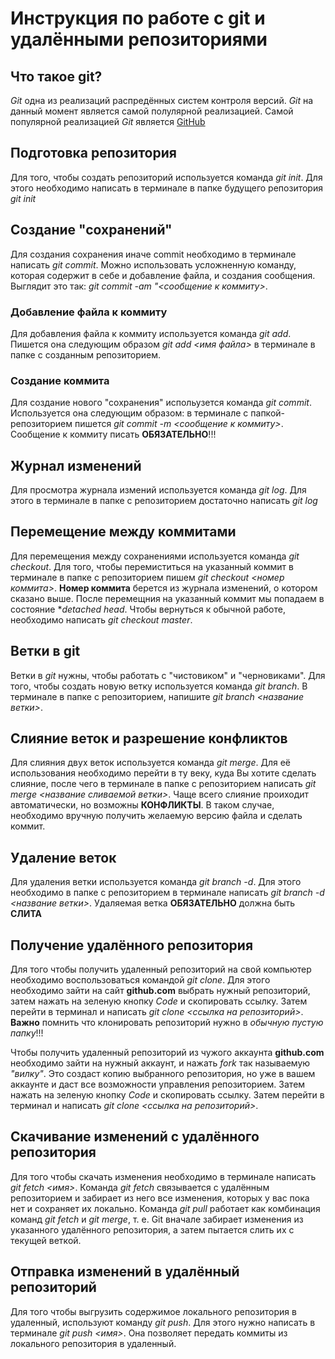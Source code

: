 # Инструкция по работе с git и удалёнными репозиториями

## Что такое git?
*Git* одна из реализаций распредённых систем контроля версий. *Git* на данный момент является самой полулярной реализацией. Самой популярной реализацией *Git* является [GitHub](https://github.com) 

## Подготовка репозитория
Для того, чтобы создать репозиторий используется команда *git init*. Для этого необходимо написать в терминале в папке будущего репозитория *git init* 

## Создание "сохранений"

Для создания сохранения иначе commit необходимо в терминале написать *git commit*.
Можно использовать усложненную команду, которая содержит в себе и добавление файла, и создания сообщения.
Выглядит это так: *git commit -am "<сообщение к коммиту>*.

### Добавление файла к коммиту

Для добавления файла к коммиту используется команда *git add*. Пишется она следующим образом *git add <имя файла>* в терминале в папке с созданным репозиторием.

### Создание коммита

Для создание нового "сохранения" испольузется команда *git commit*. Используется она следующим образом: в терминале с папкой-репозиторием пишется *git commit -m <сообщение к коммиту>*. Сообщение к коммиту писать **ОБЯЗАТЕЛЬНО**!!! 

## Журнал изменений
Для просмотра журнала измений используется команда *git log*. Для этого в терминале в папке с репозиторием достаточно написать *git log*

## Перемещение между коммитами
Для перемещения между сохранениями используется команда *git checkout*. Для того, чтобы перемиститься на указанный коммит в терминале в папке с репозиторием пишем *git checkout <номер коммита>*. **Номер коммита** берется из журнала изменений, о котором сказано выше. После перемещния на указанный коммит мы попадаем в состояние **detached head*. Чтобы вернуться к обычной работе, необходимо написать *git checkout master*.

## Ветки в git
Ветки в *git* нужны, чтобы работать с "чистовиком" и "черновиками". Для того, чтобы создать новую ветку используется команда *git branch*. В терминале в папке с репозиторием, напишите *git branch <название ветки>*.

## Слияние веток и разрешение конфликтов
Для слияния двух веток используется команда *git merge*. Для её использования необходимо перейти в ту веку, куда Вы хотите сделать слияние, после чего в терминале в папке с репозиторием написать *git merge <название сливаемой ветки>*. Чаще всего слияние проиходит автоматически, но возможны **КОНФЛИКТЫ**. В таком случае, необходимо вручную получить желаемую версию файла и сделать коммит.

## Удаление веток
Для удаления ветки используется команда *git branch -d*. Для этого необходимо в папке с репозиторием в терминале написать *git branch -d <название ветки>*. Удаляемая ветка **ОБЯЗАТЕЛЬНО** должна быть **СЛИТА**

## Получение удалённого репозитория

Для того чтобы получить удаленный репозиторий на свой компьютер необходимо воспользоваться командой *git clone*. Для этого необходимо зайти на сайт **github.com** выбрать нужный репозиторий, затем нажать на зеленую кнопку *Code* и скопировать ссылку. Затем перейти в терминал и написать *git clone <ссылка на репозиторий>*.
**Важно** помнить что клонировать репозиторий нужно в *обычную пустую папку*!!!

Чтобы получить удаленный репозиторий из чужого аккаунта **github.com** необходимо зайти на нужный аккаунт, и нажать *fork* так называемую *"вилку"*. Это создаст копию выбранного репозитория, но уже в вашем аккаунте и даст все возможности управления репозиторием. Затем нажать на зеленую кнопку *Code* и скопировать ссылку. Затем перейти в терминал и написать *git clone <ссылка на репозиторий>*.

## Скачивание изменений с удалённого репозитория

Для того чтобы скачать изменения необходимо в терминале написать *git fetch <имя>*.
Команда *git fetch* связывается с удалённым репозиторием и забирает из него все изменения, которых у вас пока нет и сохраняет их локально.
Команда *git pull* работает как комбинация команд *git fetch* и *git merge*, т. е. Git вначале забирает изменения из указанного удалённого репозитория, а затем пытается слить их с текущей веткой.

## Отправка изменений в удалённый репозиторий

Для того чтобы выгрузить содержимое локального репозитория в удаленный, используют команду *git push*. Для этого нужно написать в терминале *git push <имя>*. Она позволяет передать коммиты из локального репозитория в удаленный.